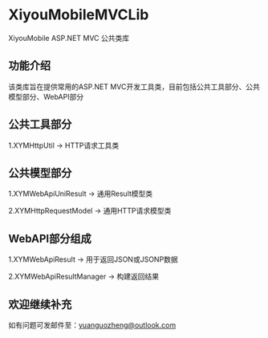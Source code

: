 # XiyouMobileMVCLib
XiyouMobile ASP.NET MVC 公共类库

## 功能介绍
该类库旨在提供常用的ASP.NET MVC开发工具类，目前包括公共工具部分、公共模型部分、WebAPI部分

## 公共工具部分
1.XYMHttpUtil -> HTTP请求工具类

## 公共模型部分
1.XYMWebApiUniResult -> 通用Result模型类

2.XYMHttpRequestModel -> 通用HTTP请求模型类

## WebAPI部分组成
1.XYMWebApiResult -> 用于返回JSON或JSONP数据

2.XYMWebApiResultManager -> 构建返回结果

## 欢迎继续补充
如有问题可发邮件至：yuanguozheng@outlook.com
